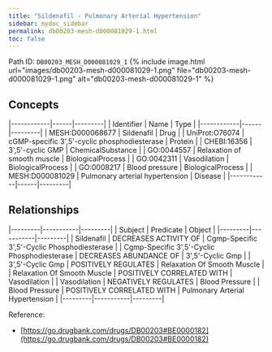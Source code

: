 ```yaml
---
title: "Sildenafil - Pulmonary Arterial Hypertension"
sidebar: mydoc_sidebar
permalink: db00203-mesh-d000081029-1.html
toc: false 
---
```



Path ID: `DB00203_MESH_D000081029_1`
{% include image.html url="images/db00203-mesh-d000081029-1.png" file="db00203-mesh-d000081029-1.png" alt="db00203-mesh-d000081029-1" %}

## Concepts

|------------|------|---------|
| Identifier | Name | Type    |
|------------|------|---------|
| MESH:D000068677 | Sildenafil | Drug |
| UniProt:O76074 | cGMP-specific 3',5'-cyclic phosphodiesterase | Protein |
| CHEBI:16356 | 3',5'-cyclic GMP | ChemicalSubstance |
| GO:0044557 | Relaxation of smooth muscle | BiologicalProcess |
| GO:0042311 | Vasodilation | BiologicalProcess |
| GO:0008217 | Blood pressure | BiologicalProcess |
| MESH:D000081029 | Pulmonary arterial hypertension | Disease |
|------------|------|---------|

## Relationships

|---------|-----------|---------|
| Subject | Predicate | Object  |
|---------|-----------|---------|
| Sildenafil | DECREASES ACTIVITY OF | Cgmp-Specific 3',5'-Cyclic Phosphodiesterase |
| Cgmp-Specific 3',5'-Cyclic Phosphodiesterase | DECREASES ABUNDANCE OF | 3',5'-Cyclic Gmp |
| 3',5'-Cyclic Gmp | POSITIVELY REGULATES | Relaxation Of Smooth Muscle |
| Relaxation Of Smooth Muscle | POSITIVELY CORRELATED WITH | Vasodilation |
| Vasodilation | NEGATIVELY REGULATES | Blood Pressure |
| Blood Pressure | POSITIVELY CORRELATED WITH | Pulmonary Arterial Hypertension |
|---------|-----------|---------|

Reference: 
  - [https://go.drugbank.com/drugs/DB00203#BE0000182](https://go.drugbank.com/drugs/DB00203#BE0000182)
